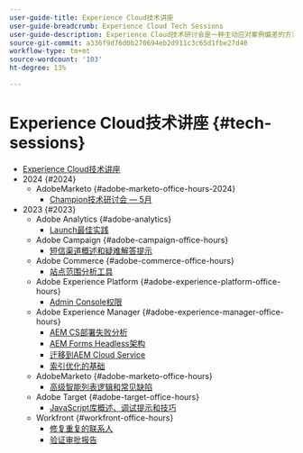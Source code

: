```yaml
---
user-guide-title: Experience Cloud技术讲座
user-guide-breadcrumb: Experience Cloud Tech Sessions
user-guide-description: Experience Cloud技术研讨会是一种主动应对案例偏差的方法，它为客户提供了特定于解决方案的网络研讨会。
source-git-commit: a336f9d76d0b270694eb2d911c3c65d1fbe27d40
workflow-type: tm+mt
source-wordcount: '103'
ht-degree: 13%

---
```



# Experience Cloud技术讲座 {#tech-sessions}

+ [Experience Cloud技术讲座](overview.md)
+ 2024 {#2024}
   + AdobeMarketo {#adobe-marketo-office-hours-2024}
      + [Champion技术研讨会 — 5月](2024/champion-office-hours.md)
+ 2023 {#2023}
   + Adobe Analytics {#adobe-analytics}
      + [Launch最佳实践](2023/launch-best-practices.md)
   + Adobe Campaign {#adobe-campaign-office-hours}
      + [短信渠道概述和疑难解答提示](2023/ac-sms-channel-overview.md)
   + Adobe Commerce {#adobe-commerce-office-hours}
      + [站点范围分析工具](2023/site-wide-analysis-tool.md)
   + Adobe Experience Platform {#adobe-experience-platform-office-hours}
      + [Admin Console权限](2023/aep-admin-console-permissions.md)
   + Adobe Experience Manager {#adobe-experience-manager-office-hours}
      + [AEM CS部署失败分析](2023/aem-deployment-failures-analysis.md)
      + [AEM Forms Headless架构](2023/aem-forms-headless-architecture.md)
      + [迁移到AEM Cloud Service](2023/migration-aemcs.md)
      + [索引优化的基础](2023/optimize-indexes-aemcs.md)
   + AdobeMarketo {#adobe-marketo-office-hours}
      + [高级智能列表逻辑和常见缺陷](2023/marketo-common-pitfalls.md)
   + Adobe Target {#adobe-target-office-hours}
      + [JavaScript库概述、调试提示和技巧](2023/target-debugging-tips-and-tricks.md)
   + Workfront {#workfront-office-hours}
      + [修复重复的联系人](2023/workfront-fix-duplicate-contacts.md)
      + [验证审批报告](2023/workfront-proof-approval-reports.md)


